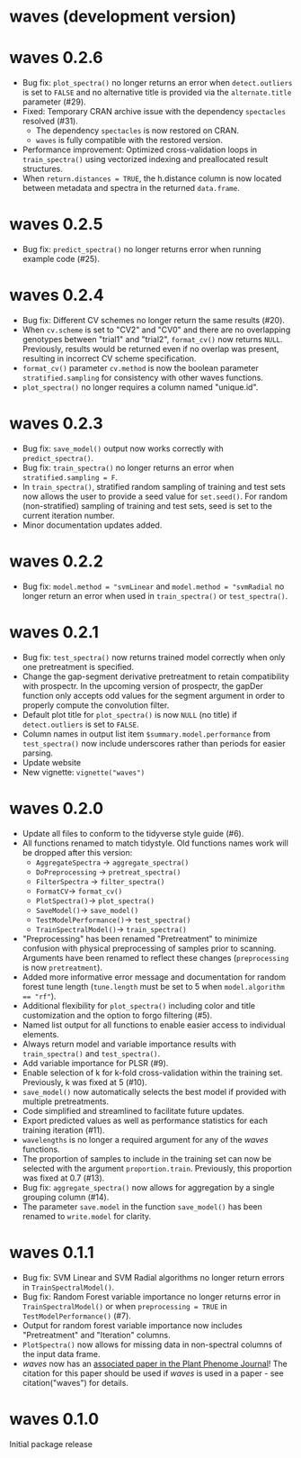 # waves (development version)

# waves 0.2.6

* Bug fix: `plot_spectra()` no longer returns an error when `detect.outliers` is set to `FALSE` and no alternative title is provided via the `alternate.title` parameter (#29).
* Fixed: Temporary CRAN archive issue with the dependency `spectacles` resolved (#31). 
  - The dependency `spectacles` is now restored on CRAN.
  - `waves` is fully compatible with the restored version.
* Performance improvement: Optimized cross-validation loops in `train_spectra()` using vectorized indexing and preallocated result structures.
* When `return.distances = TRUE`, the h.distance column is now located between metadata and spectra in the returned `data.frame`.

# waves 0.2.5

* Bug fix: `predict_spectra()` no longer returns error when running example code (#25).


# waves 0.2.4

* Bug fix: Different CV schemes no longer return the same results (#20).
* When `cv.scheme` is set to "CV2" and "CV0" and there are no overlapping genotypes between "trial1" and "trial2", `format_cv()` now returns `NULL`. Previously, results would be returned even if no overlap was present, resulting in incorrect CV scheme specification.
* `format_cv()` parameter `cv.method` is now the boolean parameter `stratified.sampling` for consistency with other waves functions. 
* `plot_spectra()` no longer requires a column named "unique.id".


# waves 0.2.3

* Bug fix: `save_model()` output now works correctly with `predict_spectra()`.
* Bug fix: `train_spectra()` no longer returns an error when `stratified.sampling = F`.
* In `train_spectra()`, stratified random sampling of training and test sets now allows the user to provide a seed value for `set.seed()`. For random (non-stratified) sampling of training and test sets, seed is set to the current iteration number.
* Minor documentation updates added.


# waves 0.2.2

* Bug fix: `model.method = "svmLinear` and `model.method = "svmRadial` no longer return an error when used in `train_spectra()` or `test_spectra()`.


# waves 0.2.1

* Bug fix: `test_spectra()` now returns trained model correctly when only one pretreatment is specified.
* Change the gap-segment derivative pretreatment to retain compatibility with prospectr. In the upcoming version of prospectr, the gapDer function only accepts odd values for the segment argument in order to properly compute the convolution filter.
* Default plot title for `plot_spectra()` is now `NULL` (no title) if `detect.outliers` is set to `FALSE`.
* Column names in output list item `$summary.model.performance` from `test_spectra()` now include underscores rather than periods for easier parsing.
* Update website
* New vignette: `vignette("waves")`


# waves 0.2.0

* Update all files to conform to the tidyverse style guide (#6).
* All functions renamed to match tidystyle. Old functions names work will be dropped after this version: 
    - `AggregateSpectra` -> `aggregate_spectra()`
    - `DoPreprocessing` -> `pretreat_spectra()`
    - `FilterSpectra` -> `filter_spectra()`
    - `FormatCV`-> `format_cv()`
    - `PlotSpectra()`-> `plot_spectra()`
    - `SaveModel()`-> `save_model()`
    - `TestModelPerformance()`-> `test_spectra()`
    - `TrainSpectralModel()`-> `train_spectra()`
* "Preprocessing" has been renamed "Pretreatment" to minimize confusion with physical preprocessing of samples prior to scanning. Arguments have been renamed to reflect these changes (`preprocessing` is now `pretreatment`).
* Added more informative error message and documentation for random forest tune length (`tune.length` must be set to 5 when `model.algorithm == "rf"`).
* Additional flexibility for `plot_spectra()` including color and title customization and the option to forgo filtering (#5).
* Named list output for all functions to enable easier access to individual elements.
* Always return model and variable importance results with `train_spectra()` and `test_spectra()`.
* Add variable importance for PLSR (#9).
* Enable selection of k for k-fold cross-validation within the training set. Previously, k was fixed at 5 (#10).
* `save_model()` now automatically selects the best model if provided with multiple pretreatments.
* Code simplified and streamlined to facilitate future updates.
* Export predicted values as well as performance statistics for each training iteration (#11).
* `wavelengths` is no longer a required argument for any of the *waves* functions.
* The proportion of samples to include in the training set can now be selected with the argument `proportion.train`. Previously, this proportion was fixed at 0.7 (#13).
* Bug fix: `aggregate_spectra()` now allows for aggregation by a single grouping column (#14).
* The parameter `save.model` in the function `save_model()` has been renamed to `write.model` for clarity.


# waves 0.1.1

* Bug fix: SVM Linear and SVM Radial algorithms no longer return errors in `TrainSpectralModel()`.
* Bug fix: Random Forest variable importance no longer returns error in `TrainSpectralModel()` or when `preprocessing = TRUE` in `TestModelPerformance()` (#7). 
* Output for random forest variable importance now includes "Pretreatment" and "Iteration" columns.
* `PlotSpectra()` now allows for missing data in non-spectral columns of the input data frame.
* *waves* now has an [associated paper in the Plant Phenome Journal](https://doi.org/10.1002/ppj2.20012)! The citation for this paper should be used if *waves* is used in a paper - see citation("waves") for details.

# waves 0.1.0

Initial package release
